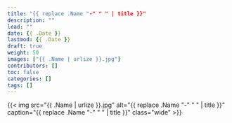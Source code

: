 ```yaml
---
title: "{{ replace .Name "-" " " | title }}"
description: ""
lead: ""
date: {{ .Date }}
lastmod: {{ .Date }}
draft: true
weight: 50
images: ["{{ .Name | urlize }}.jpg"]
contributors: []
toc: false
categories: []
tags: []
---
```


{{< img src="{{ .Name | urlize }}.jpg" alt="{{ replace .Name "-" " " | title }}" caption="{{ replace .Name "-" " " | title }}" class="wide" >}}
